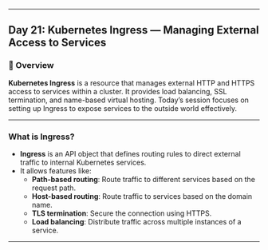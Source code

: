 ﻿---

## Day 21: Kubernetes Ingress — Managing External Access to Services

### 📘 Overview

**Kubernetes Ingress** is a resource that manages external HTTP and HTTPS access to services within a cluster. It provides load balancing, SSL termination, and name-based virtual hosting. Today’s session focuses on setting up Ingress to expose services to the outside world effectively.

---


### What is Ingress?

- **Ingress** is an API object that defines routing rules to direct external traffic to internal Kubernetes services.
- It allows features like:
  - **Path-based routing**: Route traffic to different services based on the request path.
  - **Host-based routing**: Route traffic to services based on the domain name.
  - **TLS termination**: Secure the connection using HTTPS.
  - **Load balancing**: Distribute traffic across multiple instances of a service.

---
